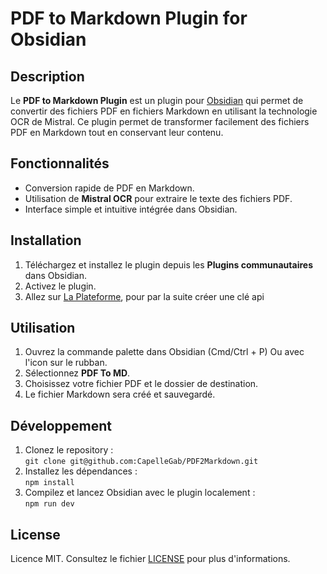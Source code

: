 # PDF to Markdown Plugin for Obsidian

## Description

Le **PDF to Markdown Plugin** est un plugin pour [Obsidian](https://obsidian.md/) qui permet de convertir des fichiers PDF en fichiers Markdown en utilisant la technologie OCR de Mistral. Ce plugin permet de transformer facilement des fichiers PDF en Markdown tout en conservant leur contenu.

## Fonctionnalités

-   Conversion rapide de PDF en Markdown.
-   Utilisation de **Mistral OCR** pour extraire le texte des fichiers PDF.
-   Interface simple et intuitive intégrée dans Obsidian.

## Installation

1. Téléchargez et installez le plugin depuis les **Plugins communautaires** dans Obsidian.
2. Activez le plugin.
3. Allez sur [La Plateforme](https://console.mistral.ai/), pour par la suite créer une clé api

## Utilisation

1. Ouvrez la commande palette dans Obsidian (Cmd/Ctrl + P) Ou avec l'icon sur le rubban.
2. Sélectionnez **PDF To MD**.
3. Choisissez votre fichier PDF et le dossier de destination.
4. Le fichier Markdown sera créé et sauvegardé.

## Développement

1. Clonez le repository :  
   `git clone git@github.com:CapelleGab/PDF2Markdown.git`
2. Installez les dépendances :  
   `npm install`
3. Compilez et lancez Obsidian avec le plugin localement :  
   `npm run dev`

## License

Licence MIT. Consultez le fichier [LICENSE](LICENSE) pour plus d'informations.
